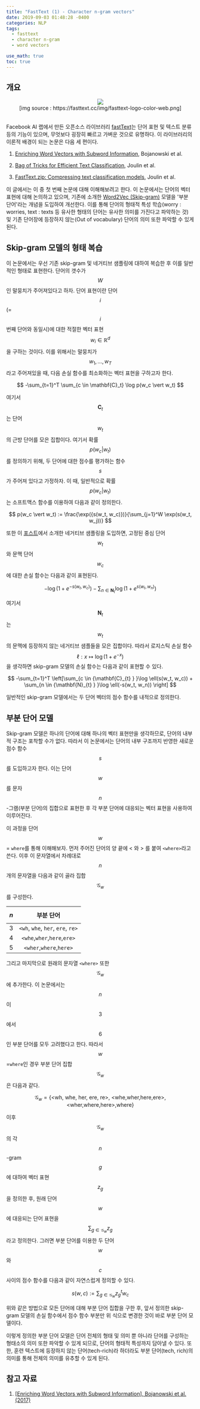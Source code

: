```yaml
---
title: "FastText (1) - Character n-gram vectors"
date: 2019-09-03 01:48:28 -0400
categories: NLP
tags:
  - fasttext
  - character n-gram
  - word vectors

use_math: true
toc: true
---
```


## 개요

<center>
<img src='https://fasttext.cc/img/fasttext-logo-color-web.png'>
<br>
[img source : https://fasttext.cc/img/fasttext-logo-color-web.png]
</center>
<br>

Facebook AI 랩에서 만든 오픈소스 라이브러리 [fastText](http://https://fasttext.cc/)는 단어 표현 및 텍스트 분류 등의 기능이 있으며, 무엇보다 굉장히 빠르고 가벼운 것으로 유명하다. 이 라이브러리의 이론적 배경이 되는 논문은 다음 세 편이다.

1. [Enriching Word Vectors with Subword Information](https://arxiv.org/abs/1607.04606), Bojanowski et al.

2. [Bag of Tricks for Efficient Text Classification](https://arxiv.org/abs/1607.01759), Joulin et al.

3. [FastText.zip: Compressing text classification models](https://arxiv.org/abs/1612.03651), Joulin et al.

이 글에서는 이 중 첫 번째 논문에 대해 이해해보려고 한다. 이 논문에서는 단어의 벡터 표현에 대해 논의하고 있으며, 기존에 소개한 [Word2Vec (Skip-gram)](https://lih0905.github.io/nlp/Word2vec/) 모델을 '부분 단어'라는 개념을 도입하여 개선한다. 이를 통해 단어의 형태적 특성 학습(worry : worries, text : texts 등 유사한 형태의 단어는 유사한 의미를 가진다고 파악하는 것) 및 기존 단어장에 등장하지 않는(Out of vocabulary) 단어의 의미 또한 파악할 수 있게 된다.

## Skip-gram 모델의 형태 복습

이 논문에서는 우선 기존 skip-gram 및 네거티브 샘플링에 대하여 복습한 후 이를 일반적인 형태로 표현한다. 단어의 갯수가 $$W$$인 말뭉치가 주어져있다고 하자. 단어 표현이란 단어 $$i$$(=$$i$$번째 단어와 동일시)에 대한 적절한 벡터 표현 $$w_i \in \mathbb{R}^d$$ 을 구하는 것이다. 이를 위해서는 말뭉치가 $$w_1, \ldots, w_T$$ 라고 주어져있을 때, 다음 손실 함수를 최소화하는 벡터 표현을 구하고자 한다.

$$
-\sum_{t=1}^T \sum_{c \in \mathbf{C}_t} \log p(w_c \vert w_t)
$$

여기서 $$\mathbf{C}_t$$는 단어 $$w_t$$의 근방 단어를 모은 집합이다. 여기서 확률 $$p(w_c \vert w_t)$$를 정의하기 위해, 두 단어에 대한 점수를 평가하는 함수 $$s$$가 주어져 있다고 가정하자. 이 때, 일반적으로 확률 $$p(w_c \vert w_t)$$는 소프트맥스 함수를 이용하여 다음과 같이 정의한다.

$$
p(w_c \vert w_t) := \frac{\exp({s(w_t, w_c)})}{\sum_{j=1}^W \exp(s(w_t, w_j))}
$$

또한 이 [포스트](https://lih0905.github.io/nlp/Word2vec_2/)에서 소개한 네거티브 샘플링을 도입하면, 고정된 중심 단어 $$w_t$$와 문맥 단어 $$w_c$$에 대한 손실 함수는 다음과 같이 표현된다.

$$
-\log \left( 1+e^{-s(w_t, w_c)} \right)  -  \sum_{n \in {\mathbf{N}_{t} } }\log \left( 1+e^{s(w_t, w_n)} \right) 
$$

여기서 $${\mathbf{N}_{t}}$$는 $$w_t$$의 문맥에 등장하지 않는 네거티브 샘플들을 모은 집합이다. 따라서 로지스틱 손실 함수 $$\ell : x \mapsto \log(1+e^{-x})$$ 을 생각하면 skip-gram 모델의 손실 함수는 다음과 같이 표현할 수 있다.

$$
-\sum_{t=1}^T \left[\sum_{c \in {\mathbf{C}_{t} } }\log  \ell(s(w_t, w_c))   +  \sum_{n \in {\mathbf{N}_{t} } }\log  \ell(-s(w_t, w_n))  \right]
$$

일반적인 skip-gram 모델에서는 두 단어 벡터의 점수 함수를 내적으로 정의한다.

## 부분 단어 모델

Skip-gram 모델은 하나의 단어에 대해 하나의 벡터 표현만을 생각하므로, 단어의 내부적 구조는 포착할 수가 없다. 따라서 이 논문에서는 단어의 내부 구조까지 반영한  새로운 점수 함수 $$s$$를 도입하고자 한다. 이는 단어 $$w$$를 문자 $$n$$-그램(부분 단어)의 집합으로 표현한 후 각 부분 단어에 대응되는 벡터 표현을 사용하여 이루어진다.

이 과정을 단어 $$w$$= `where`를 통해 이해해보자. 먼저 주어진 단어의 양 끝에 < 와 > 를 붙여 `<where>`라고 쓴다. 이후 이 문자열에서 차례대로 $$n$$개의 문자열을 다음과 같이 골라 집합 $$\mathcal{G}_w$$를 구성한다.

|$$n$$| 부분 단어|
|:--:|:--:|
|3|`<wh`, `whe`, `her`, `ere`, `re>`|
|4|`<whe`,`wher`,`here`,`ere>`|
|5|`<wher`,`where`,`here>`|

그리고 마지막으로 원래의 문자열 `<where>` 또한 $$\mathcal{G}_w$$에 추가한다. 이 논문에서는 $$n$$이 $$3$$에서 $$6$$인 부분 단어를 모두 고려했다고 한다. 따라서 $$w$$=`where`인 경우 부분 단어 집합 $$\mathcal{G}_w$$은 다음과 같다.

$$
\mathcal{G}_w = \{ 
    \text{<wh, whe, her, ere, re>,
    <whe,wher,here,ere>,
    <wher,where,here>,where} 
    \}
$$

이후 $$\mathcal{G}_w$$의 각 $$n$$-gram $$g$$에 대하여 벡터 표현 $$z_g$$을 정의한 후, 원래 단어 $$w$$에 대응되는 단어 표현을 $$ \sum_{g \in \mathcal{G}_w} z_g $$ 라고 정의한다. 그러면 부분 단어를 이용한 두 단어 $$w$$와 $$c$$ 사이의 점수 함수를 다음과 같이 자연스럽게 정의할 수 있다.

$$
s(w,c) := \sum_{g \in \mathcal{G}_w} z_g^t w_c
$$


위와 같은 방법으로 모든 단어에 대해 부분 단어 집합을 구한 후, 앞서 정의한 skip-gram 모델의 손실 함수에서 점수 함수 부분만 위 식으로 변경한 것이 바로 부분 단어 모델이다.

이렇게 정의한 부분 단어 모델은 단어 전체의 형태 및 의미 뿐 아니라 단어를 구성하는 형태소의 의미 또한 파악할 수 있게 되므로, 단어의 형태적 특성까지 담아낼 수 있다. 또한, 훈련 텍스트에 등장하지 않는 단어(tech-rich)라 하더라도 부분 단어(tech, rich)의 의미를 통해 전체의 의미를 유추할 수 있게 된다.




## 참고 자료

1. [[Enriching Word Vectors with Subword Information], Bojanowski et al. (2017)](https://arxiv.org/pdf/1301.3781)
